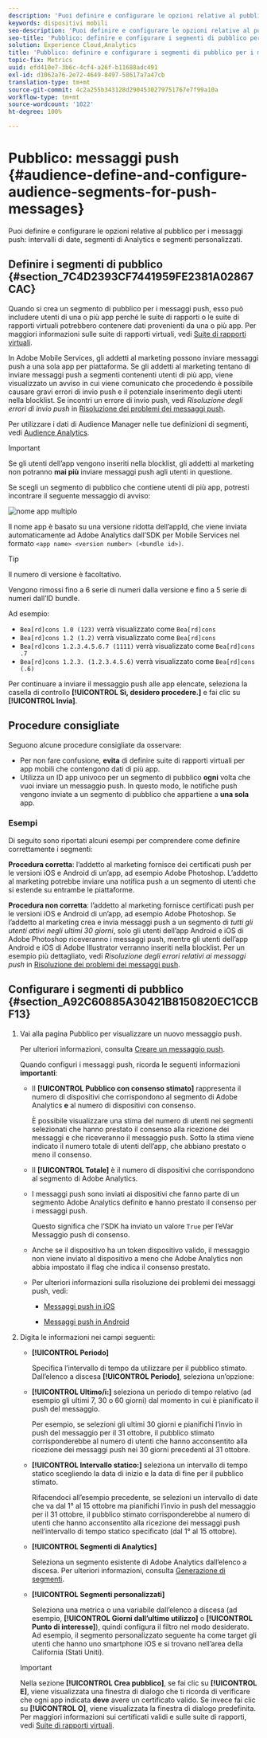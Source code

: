 ```yaml
---
description: 'Puoi definire e configurare le opzioni relative al pubblico per i messaggi push: intervalli di date, segmenti di Analytics e segmenti personalizzati.'
keywords: dispositivi mobili
seo-description: 'Puoi definire e configurare le opzioni relative al pubblico per i messaggi push: intervalli di date, segmenti di Analytics e segmenti personalizzati.'
seo-title: 'Pubblico: definire e configurare i segmenti di pubblico per i messaggi push'
solution: Experience Cloud,Analytics
title: 'Pubblico: definire e configurare i segmenti di pubblico per i messaggi push'
topic-fix: Metrics
uuid: efd410e7-3b6c-4cf4-a26f-b11688adc491
exl-id: d1062a76-2e72-4649-8497-58617a7a47cb
translation-type: tm+mt
source-git-commit: 4c2a255b343128d2904530279751767e7f99a10a
workflow-type: tm+mt
source-wordcount: '1022'
ht-degree: 100%

---
```


# Pubblico: messaggi push {#audience-define-and-configure-audience-segments-for-push-messages}

Puoi definire e configurare le opzioni relative al pubblico per i messaggi push: intervalli di date, segmenti di Analytics e segmenti personalizzati.

## Definire i segmenti di pubblico {#section_7C4D2393CF7441959FE2381A02867CAC}

Quando si crea un segmento di pubblico per i messaggi push, esso può includere utenti di una o più app perché le suite di rapporti o le suite di rapporti virtuali potrebbero contenere dati provenienti da una o più app. Per maggiori informazioni sulle suite di rapporti virtuali, vedi   [Suite di rapporti virtuali](/help/using/manage-apps/c-mob-vrs.md).

In Adobe Mobile Services, gli addetti al marketing possono inviare messaggi push a una sola app per piattaforma. Se gli addetti al marketing tentano di inviare messaggi push a segmenti contenenti utenti di più app, viene visualizzato un avviso in cui viene comunicato che procedendo è possibile causare gravi errori di invio push e il potenziale inserimento degli utenti nella blocklist. Se incontri un errore di invio push, vedi *Risoluzione degli errori di invio push* in   [Risoluzione dei problemi dei messaggi push](/help/using/in-app-messaging/t-create-push-message/c-schedule-push-message.md).

Per utilizzare i dati di Audience Manager nelle tue definizioni di segmenti, vedi [Audience Analytics](https://docs.adobe.com/content/help/it-IT/analytics/integration/audience-analytics/mc-audiences-aam.html).

>[!IMPORTANT]
>
>Se gli utenti dell’app vengono inseriti nella blocklist, gli addetti al marketing non potranno **mai più** inviare messaggi push agli utenti in questione.

Se scegli un segmento di pubblico che contiene utenti di più app, potresti incontrare il seguente messaggio di avviso:

![nome app multiplo](assets/multiple_appname.png)

Il nome app è basato su una versione ridotta dell’appId, che viene inviata automaticamente ad Adobe Analytics dall’SDK per Mobile Services nel formato `<app name> <version number> (<bundle id>)`.

>[!TIP]
>
>Il numero di versione è facoltativo.

Vengono rimossi fino a 6 serie di numeri dalla versione e fino a 5 serie di numeri dall’ID bundle.

Ad esempio:

* `Bea[rd]cons 1.0 (123)` verrà visualizzato come `Bea[rd]cons`
* `Bea[rd]cons 1.2 (1.2)` verrà visualizzato come `Bea[rd]cons`
* `Bea[rd]cons 1.2.3.4.5.6.7 (1111)` verrà visualizzato come `Bea[rd]cons .7`
* `Bea[rd]cons 1.2.3. (1.2.3.4.5.6)` verrà visualizzato come `Bea[rd]cons (.6)`

Per continuare a inviare il messaggio push alle app elencate, seleziona la casella di controllo **[!UICONTROL Sì, desidero procedere.]** e fai clic su **[!UICONTROL Invia]**.

## Procedure consigliate

Seguono alcune procedure consigliate da osservare:

* Per non fare confusione, **evita** di definire suite di rapporti virtuali per app mobili che contengono dati di più app.
* Utilizza un ID app univoco per un segmento di pubblico **ogni** volta che vuoi inviare un messaggio push.
In questo modo, le notifiche push vengono inviate a un segmento di pubblico che appartiene a **una sola** app.

### Esempi

Di seguito sono riportati alcuni esempi per comprendere come definire correttamente i segmenti:

**Procedura corretta**: l’addetto al marketing fornisce dei certificati push per le versioni iOS e Android di un’app, ad esempio Adobe Photoshop. L’addetto al marketing potrebbe inviare una notifica push a un segmento di utenti che si estende su entrambe le piattaforme.

**Procedura non corretta**: l’addetto al marketing fornisce certificati push per le versioni iOS e Android di un’app, ad esempio Adobe Photoshop. Se l’addetto al marketing crea e invia messaggi push a un segmento di *tutti gli utenti attivi negli ultimi 30 giorni*, solo gli utenti dell’app Android e iOS di Adobe Photoshop riceveranno i messaggi push, mentre gli utenti dell’app Android e iOS di Adobe Illustrator verranno inseriti nella blocklist. Per un esempio più dettagliato, vedi *Risoluzione degli errori relativi ai messaggi push* in   [Risoluzione dei problemi dei messaggi push](/help/using/in-app-messaging/t-create-push-message/c-troubleshooting-push-messaging.md).

## Configurare i segmenti di pubblico {#section_A92C60885A30421B8150820EC1CCBF13}

1. Vai alla pagina Pubblico per visualizzare un nuovo messaggio push.

   Per ulteriori informazioni, consulta [Creare un messaggio push](/help/using/in-app-messaging/t-create-push-message/t-create-push-message.md).

   Quando configuri i messaggi push, ricorda le seguenti informazioni **importanti**:

   * Il **[!UICONTROL Pubblico con consenso stimato]** rappresenta il numero di dispositivi che corrispondono al segmento di Adobe Analytics **e** al numero di dispositivi con consenso.

      È possibile visualizzare una stima del numero di utenti nei segmenti selezionati che hanno prestato il consenso alla ricezione dei messaggi e che riceveranno il messaggio push. Sotto la stima viene indicato il numero totale di utenti dell’app, che abbiano prestato o meno il consenso.

   * Il **[!UICONTROL Totale]** è il numero di dispositivi che corrispondono al segmento di Adobe Analytics.

   * I messaggi push sono inviati ai dispositivi che fanno parte di un segmento Adobe Analytics definito **e** hanno prestato il consenso per i messaggi push.

      Questo significa che l’SDK ha inviato un valore `True` per l’eVar Messaggio push di consenso.

   * Anche se il dispositivo ha un token dispositivo valido, il messaggio non viene inviato al dispositivo a meno che Adobe Analytics non abbia impostato il flag che indica il consenso prestato.

   * Per ulteriori informazioni sulla risoluzione dei problemi dei messaggi push, vedi:

      * [Messaggi push in iOS](https://docs.adobe.com/content/help/it-IT/mobile-services/ios/messaging-ios/push-messaging/push-messaging.html)

      * [Messaggi push in Android](https://docs.adobe.com/content/help/it-IT/mobile-services/android/messaging-android/push-messaging/push-messaging.html)

1. Digita le informazioni nei campi seguenti:

   * **[!UICONTROL Periodo]**

      Specifica l’intervallo di tempo da utilizzare per il pubblico stimato. Dall’elenco a discesa **[!UICONTROL Periodo]**, seleziona un’opzione:

   * **[!UICONTROL Ultimo/i:]** seleziona un periodo di tempo relativo (ad esempio gli ultimi 7, 30 o 60 giorni) dal momento in cui è pianificato il push del messaggio.

      Per esempio, se selezioni gli ultimi 30 giorni e pianifichi l’invio in push del messaggio per il 31 ottobre, il pubblico stimato corrisponderebbe al numero di utenti che hanno acconsentito alla ricezione dei messaggi push nei 30 giorni precedenti al 31 ottobre.

   * **[!UICONTROL Intervallo statico:]** seleziona un intervallo di tempo statico scegliendo la data di inizio e la data di fine per il pubblico stimato.

      Rifacendoci all’esempio precedente, se selezioni un intervallo di date che va dal 1° al 15 ottobre ma pianifichi l’invio in push del messaggio per il 31 ottobre, il pubblico stimato corrisponderebbe al numero di utenti che hanno acconsentito alla ricezione dei messaggi push nell’intervallo di tempo statico specificato (dal 1° al 15 ottobre).

   * **[!UICONTROL Segmenti di Analytics]**

      Seleziona un segmento esistente di Adobe Analytics dall’elenco a discesa. Per ulteriori informazioni, consulta [Generazione di segmenti](https://docs.adobe.com/content/help/it-IT/analytics/components/segmentation/segmentation-workflow/seg-build.html).

   * **[!UICONTROL Segmenti personalizzati]**

      Seleziona una metrica o una variabile dall’elenco a discesa (ad esempio, **[!UICONTROL Giorni dall’ultimo utilizzo]** o **[!UICONTROL Punto di interesse]**), quindi configura il filtro nel modo desiderato. Ad esempio, il segmento personalizzato seguente ha come target gli utenti che hanno uno smartphone iOS e si trovano nell’area della California (Stati Uniti).
   >[!IMPORTANT]
   >
   >Nella sezione **[!UICONTROL Crea pubblico]**, se fai clic su **[!UICONTROL E]**, viene visualizzata una finestra di dialogo che ti ricorda di verificare che ogni app indicata **deve** avere un certificato valido. Se invece fai clic su **[!UICONTROL O]**, viene visualizzata la finestra di dialogo predefinita. Per maggiori informazioni sui certificati validi e sulle suite di rapporti, vedi [Suite di rapporti virtuali](/help/using/manage-apps/c-mob-vrs.md).

